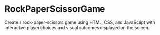 # RockPaperScissorGame
 Create a rock-paper-scissors game using HTML, CSS, and JavaScript with interactive player choices and visual outcomes displayed on the screen.  
